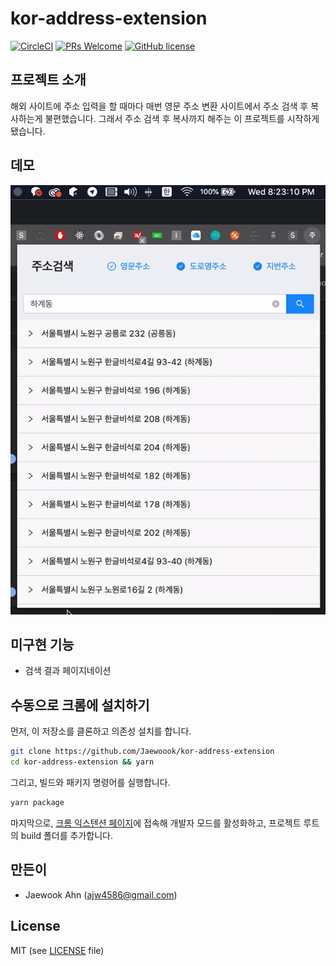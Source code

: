 # kor-address-extension

[![CircleCI](https://circleci.com/gh/Jaewoook/kor-address-extension.svg?style=shield)](https://circleci.com/gh/Jaewoook/kor-address-extension)
[![PRs Welcome](https://img.shields.io/badge/PRs-welcome-brightgreen.svg?style=flat)](https://github.com/Jaewoook/kor-address-extension/pulls)
[![GitHub license](https://img.shields.io/github/license/Jaewoook/kor-address-extension.svg?color=brightgreen&style=flat)](https://github.com/Jaewoook/kor-address-extension/blob/master/LICENSE)

## 프로젝트 소개

해외 사이트에 주소 입력을 할 때마다 매번 영문 주소 변환 사이트에서 주소 검색 후 복사하는게 불편했습니다. 그래서 주소 검색 후 복사까지 해주는 이 프로젝트를 시작하게 됐습니다.

## 데모

![Demo GIF](/demo.gif)

## 미구현 기능

- 검색 결과 페이지네이션

## 수동으로 크롬에 설치하기

먼저, 이 저장소를 클론하고 의존성 설치를 합니다.

```sh
git clone https://github.com/Jaewoook/kor-address-extension
cd kor-address-extension && yarn
```

그리고, 빌드와 패키지 명령어를 실행합니다.

```sh
yarn package
```

마지막으로, [크롬 익스텐션 페이지](chrome://extensions/)에 접속해 개발자 모드를 활성화하고, 프로젝트 루트의 build 폴더를 추가합니다.


## 만든이

- Jaewook Ahn (<ajw4586@gmail.com>)

## License

MIT (see [LICENSE](https://github.com/Jaewoook/kor-address-extension/blob/master/LICENSE) file)